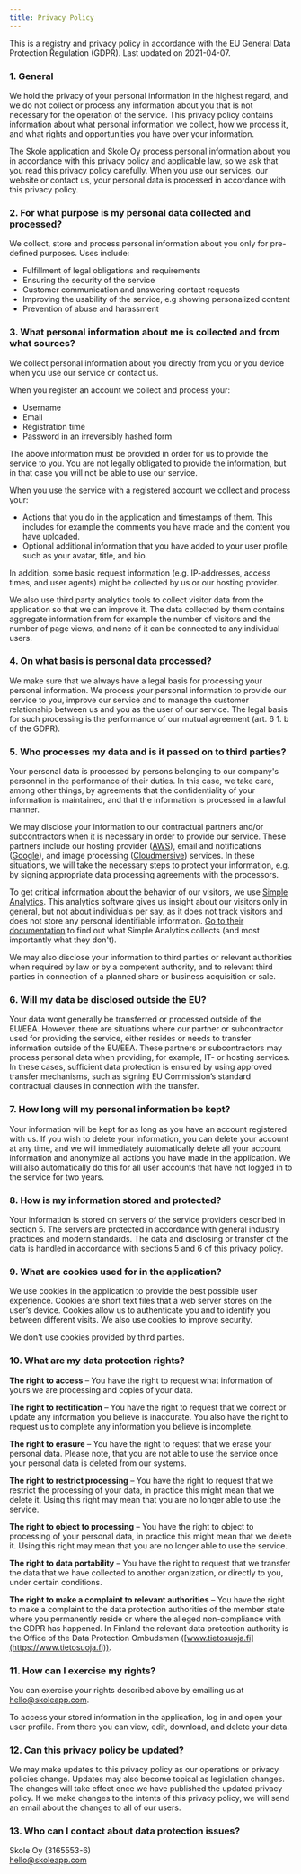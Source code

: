 ```yaml
---
title: Privacy Policy
---
```


This is a registry and privacy policy in accordance with the EU General Data
Protection Regulation (GDPR). Last updated on 2021-04-07.

### 1. General

We hold the privacy of your personal information in the highest regard, and we
do not collect or process any information about you that is not necessary for
the operation of the service. This privacy policy contains information about
what personal information we collect, how we process it, and what rights and
opportunities you have over your information.

The Skole application and Skole Oy process personal information about you in
accordance with this privacy policy and applicable law, so we ask that you read
this privacy policy carefully. When you use our services, our website or
contact us, your personal data is processed in accordance with this privacy
policy.

### 2. For what purpose is my personal data collected and processed?

We collect, store and process personal information about you only for
pre-defined purposes. Uses include:

- Fulfillment of legal obligations and requirements
- Ensuring the security of the service
- Customer communication and answering contact requests
- Improving the usability of the service, e.g showing personalized content
- Prevention of abuse and harassment

### 3. What personal information about me is collected and from what sources?

We collect personal information about you directly from you or you device when
you use our service or contact us.

When you register an account we collect and process your:

- Username
- Email
- Registration time
- Password in an irreversibly hashed form

The above information must be provided in order for us to provide the service
to you. You are not legally obligated to provide the information, but in that
case you will not be able to use our service.

When you use the service with a registered account we collect and process your:

- Actions that you do in the application and timestamps of them. This includes
  for example the comments you have made and the content you have uploaded.
- Optional additional information that you have added to your user profile,
  such as your avatar, title, and bio.

In addition, some basic request information (e.g. IP-addresses, access times,
and user agents) might be collected by us or our hosting provider.

We also use third party analytics tools to collect visitor data from the
application so that we can improve it. The data collected by them contains
aggregate information from for example the number of visitors and the number of
page views, and none of it can be connected to any individual users.

### 4. On what basis is personal data processed?

We make sure that we always have a legal basis for processing your personal
information. We process your personal information to provide our service to
you, improve our service and to manage the customer relationship between us and
you as the user of our service. The legal basis for such processing is the
performance of our mutual agreement (art. 6 1. b of the GDPR).

### 5. Who processes my data and is it passed on to third parties?

Your personal data is processed by persons belonging to our company's personnel
in the performance of their duties. In this case, we take care, among other
things, by agreements that the confidentiality of your information is
maintained, and that the information is processed in a lawful manner.

We may disclose your information to our contractual partners and/or
subcontractors when it is necessary in order to provide our service. These
partners include our hosting provider ([AWS](https://aws.amazon.com)), email
and notifications ([Google](https://www.google.com)), and image processing
([Cloudmersive](https://cloudmersive.com)) services. In these situations, we
will take the necessary steps to protect your information, e.g. by signing
appropriate data processing agreements with the processors.

To get critical information about the behavior of our visitors, we use [Simple
Analytics](https://simpleanalytics.com). This analytics software gives us
insight about our visitors only in general, but not about individuals per say,
as it does not track visitors and does not store any personal identifiable
information. [Go to their
documentation](https://docs.simpleanalytics.com/what-we-collect) to find out
what Simple Analytics collects (and most importantly what they don't).

We may also disclose your information to third parties or relevant authorities
when required by law or by a competent authority, and to relevant third parties
in connection of a planned share or business acquisition or sale.

### 6. Will my data be disclosed outside the EU?

Your data wont generally be transferred or processed outside of the EU/EEA.
However, there are situations where our partner or subcontractor used for
providing the service, either resides or needs to transfer information outside
of the EU/EEA. These partners or subcontractors may process personal data when
providing, for example, IT- or hosting services. In these cases, sufficient
data protection is ensured by using approved transfer mechanisms, such as
signing EU Commission’s standard contractual clauses in connection with the
transfer.

### 7. How long will my personal information be kept?

Your information will be kept for as long as you have an account registered
with us. If you wish to delete your information, you can delete your account at
any time, and we will immediately automatically delete all your account
information and anonymize all actions you have made in the application. We will
also automatically do this for all user accounts that have not logged in to the
service for two years.

### 8. How is my information stored and protected?

Your information is stored on servers of the service providers described in
section 5. The servers are protected in accordance with general industry
practices and modern standards. The data and disclosing or transfer of the data
is handled in accordance with sections 5 and 6 of this privacy policy.

### 9. What are cookies used for in the application?

We use cookies in the application to provide the best possible user experience.
Cookies are short text files that a web server stores on the user’s device.
Cookies allow us to authenticate you and to identify you between different
visits. We also use cookies to improve security.

We don't use cookies provided by third parties.

### 10. What are my data protection rights?

**The right to access** – You have the right to request what information of
yours we are processing and copies of your data.

**The right to rectification** – You have the right to request that we correct
or update any information you believe is inaccurate. You also have the right to
request us to complete any information you believe is incomplete.

**The right to erasure** – You have the right to request that we erase your
personal data. Please note, that you are not able to use the service once your
personal data is deleted from our systems.

**The right to restrict processing** – You have the right to request that we
restrict the processing of your data, in practice this might mean that we
delete it. Using this right may mean that you are no longer able to use the
service.

**The right to object to processing** – You have the right to object to
processing of your personal data, in practice this might mean that we delete
it. Using this right may mean that you are no longer able to use the service.

**The right to data portability** – You have the right to request that we
transfer the data that we have collected to another organization, or directly
to you, under certain conditions.

**The right to make a complaint to relevant authorities** – You have the right
to make a complaint to the data protection authorities of the member state
where you permanently reside or where the alleged non-compliance with the GDPR
has happened. In Finland the relevant data protection authority is the Office
of the Data Protection Ombudsman
([www.tietosuoja.fi](https://www.tietosuoja.fi)).

### 11. How can I exercise my rights?

You can exercise your rights described above by emailing us at
[hello@skoleapp.com](mailto:hello@skoleapp.com).

To access your stored information in the application, log in and open your user
profile. From there you can view, edit, download, and delete your data.

### 12. Can this privacy policy be updated?

We may make updates to this privacy policy as our operations or privacy
policies change. Updates may also become topical as legislation changes. The
changes will take effect once we have published the updated privacy policy. If
we make changes to the intents of this privacy policy, we will send an email
about the changes to all of our users.

### 13. Who can I contact about data protection issues?

Skole Oy (3165553-6) \
[hello@skoleapp.com](mailto:hello@skoleapp.com)
